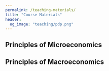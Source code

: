 ```yaml
---
permalink: /teaching-materials/
title: "Course Materials"
header: 
  og_image: "teaching/pdp.png"
---
```


##  Principles of Microeconomics 
##  Principles of Macroeconomics 